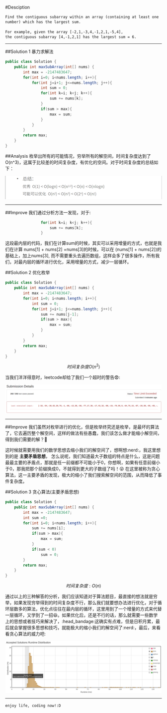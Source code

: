 #Desciption
```
Find the contiguous subarray within an array (containing at least one number) which has the largest sum.

For example, given the array [-2,1,-3,4,-1,2,1,-5,4],
the contiguous subarray [4,-1,2,1] has the largest sum = 6.
```
***
##Solution 1 暴力求解法

```java
public class Solution {
    public int maxSubArray(int[] nums) {
        int max = -2147483647;
        for(int i=0; i<nums.length; i++){
            for(int j=i+1; j<=nums.length; j++){
                int sum = 0;
                for(int k=i; k<j; k++){
                    sum += nums[k];
                }
                if(sum > max){
                    max = sum;     
                }
            }
        }
        return max;
    }
}
```
##Analysis
枚举出所有的可能情况，穷举所有的解空间，时间复杂度达到了O(n^3)，这属于比较差的时间复杂度，有优化的空间。对于时间复杂度的总结如下：

![](/images/Maximum_Subarray/时间复杂度总结.png)

***
##Improve
我们通过分析方法一发现，对于:

```java
                for(int k=i; k<j; k++){
                    sum += nums[k];
                }
```

这段最内层的代码，我们在计算sum的时候，其实可以采用增量的方式，也就是我们在计算 nums[1] + nums[2] +nums[3]的时候，可以在 (nums[1] + nums[2])的基础上，加上nums[3], 而不需要重头去遍历数组，这样会多了很多操作，所有我们，对最内层的循环进行优化，采用增量的方式，减少一层循环。

##Solution 2 优化枚举
```java
public class Solution {
    public int maxSubArray(int[] nums) {
        int max = -2147483647;
        for(int i=0; i<nums.length; i++){
            int sum = 0;
            for(int j=i+1; j<=nums.length; j++){
                sum += nums[j-1];
                if(sum > max){
                    max = sum;     
                }
            }
        }
        return max;
    }
}
```
```math
时间复杂度O(n^2)
```
当我们洋洋得意时，leetcode却给了我们一个超时的警告:fearful::

![](/images/Maximum_Subarray/两重循环超时.png)

***
##Improve
我们虽然对枚举进行的优化，但是枚举终究还是枚举，是最坏的算法了，它去遍历整个解空间，这样的做法有些愚蠢，我们该怎么做才能缩小解空间，得到我们需要的解？:thinking:

这时候就需要用我们的数学思想去缩小我们的解空间了，想啊想:nerd:，我这里想到的是 **主要矛盾思想**， 怎么说呢，我们知道最大子数组的特点是什么，这是问题最最主要的矛盾点，那就是任一前缀都不可能小于0，你想啊，如果有任意前缀小于0，那我把那个前缀换成0，不就得到更大的子数组了吗！:stuck_out_tongue_closed_eyes: 在这里被称为贪心算法，这一主要矛盾的发现，极大的缩小了我们搜索解空间的范围，从而降低了事件复杂度。

##Solution 3 贪心算法(主要矛盾思想)

```java
public class Solution {
    public int maxSubArray(int[] nums) {
        int max = -2147483647;
        int sum =0;
        for(int i=0; i<nums.length; i++){
            sum += nums[i];
            if(sum > max){
                max = sum;
            }
            if(sum < 0)
                sum = 0;
        }
        return max;
    }
}
```

```math
时间复杂度:O(n)
```
通过以上的三种解答的分析，我们应该知道对于算法题目，最直接的想法就是穷举，如果发现穷举得到的时间复杂度不行，那么我们就要想办法进行优化，对于循环层数多的算法，优化点往往在最内层的循环，这里用到了一个增量的方式来代替一层循环，又学到了一招:laughing:。如果优化后，还是不行的话，那么就需要一些数学上的思想或者技巧来解决了，:head_bandage:这确实有点难，但是日积月累，最后就会掌握很多思想和技巧，就能极大的缩小我们的解空间了:nerd:，最后，来看看贪心算法的威力吧:

![](/images/Maximum_Subarray/贪心算法的威力.png)

***

```
enjoy life, coding now!:D
```
